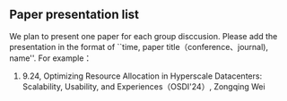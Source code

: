 ## Paper presentation list



We plan to present one paper for each group disccusion. Please add the presentation in the format of ``time, paper title（conference、journal), name''. For example：

1. 9.24, Optimizing Resource Allocation in Hyperscale Datacenters: Scalability, Usability, and Experiences（OSDI'24）, Zongqing Wei